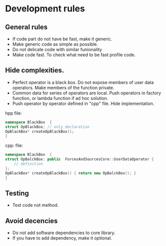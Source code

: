 # Development rules

## General rules

- If code part do not have be fast, make it generic.
- Make generic code as simple as possible.
- Do not delicate code with similar funionality
- Make code fast. To check what need to be fast profile code.

## Hide complexities.

- Perfect operator is a black box. Do not expose members of user data operators. Make members of the function private. 
- Common data for series of operators are local. Push operators in factory function, or lambda function if ad hoc solution.
- Push operator by operator defined in "cpp" file. Hide implementation.

hpp file:
```c++
namespace BlackBox  {
struct OpBlackBox; // only declaration
OpBlackBox* createOpBlackBox();
}
```

cpp: file:
```c++
namespace BlackBox  {
struct OpBalckBox: public  ForcesAndSourcesCore::UserDataOperator {
	// definition
};
OpBlackBox* createOpBlackBox() { return new OpBalckBox(); }
}
```

## Testing

- Test code not method.

## Avoid decencies

- Do not add software dependencies to core library.
- If you have to add dependency, make it optional.

